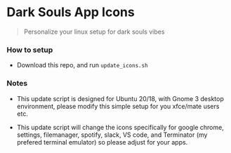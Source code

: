 # Dark Souls App Icons

> Personalize your linux setup for dark souls vibes

### How to setup

 - Download this repo, and run `update_icons.sh`


### Notes

 - This update script is designed for Ubuntu 20/18, with Gnome 3 desktop environment, please modify this simple setup for you xfce/mate users etc.


 - This update script will change the icons specifically for google chrome, settings, filemanager, spotify, slack, VS code, and Terminator (my prefered terminal emulator) so please adjust for your apps.

 
